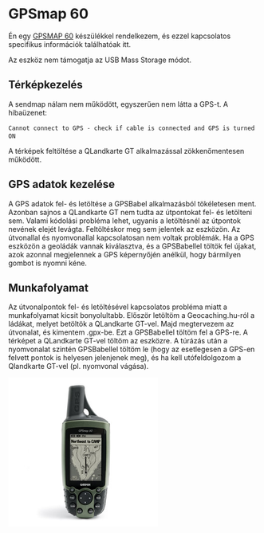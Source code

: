 # GPSmap 60

Én egy [GPSMAP 60](http://support.garmin.com/support/sw/supportPage/display?locale=en_US&topicIDs={e0585080-030b-11dc-e9ab-000000000000}&topicIDs=Mapping%20Handhelds&topicIDs={09d30780-03d3-11dc-786a-000000000000}&topicIDs={fb3cac00-03df-11dc-786a-000000000000}) készülékkel rendelkezem, és ezzel kapcsolatos specifikus információk találhatóak itt.

Az eszköz nem támogatja az USB Mass Storage módot.

## Térképkezelés

A sendmap nálam nem működött, egyszerűen nem látta a GPS-t. A hibaüzenet:

	Cannot connect to GPS - check if cable is connected and GPS is turned ON

A térképek feltöltése a QLandkarte GT alkalmazással zökkenőmentesen működött.

## GPS adatok kezelése

A GPS adatok fel- és letöltése a GPSBabel alkalmazásból tökéletesen ment. Azonban sajnos a QLandkarte GT nem tudta az útpontokat fel- és letölteni sem. Valami kódolási probléma lehet, ugyanis a letöltésnél az útpontok nevének elejét levágta. Feltöltéskor meg sem jelentek az eszközön. Az útvonallal és nyomvonallal kapcsolatosan nem voltak problémák. Ha a GPS eszközön a geoládák vannak kiválasztva, és a GPSBabellel töltök fel újakat, azok azonnal megjelennek a GPS képernyőjén anélkül, hogy bármilyen gombot is nyomni kéne.

## Munkafolyamat

Az útvonalpontok fel- és letöltésével kapcsolatos probléma miatt a munkafolyamat kicsit bonyolultabb. Először letöltöm a Geocaching.hu-ról a ládákat, melyet betöltök a QLandkarte GT-vel. Majd megtervezem az útvonalat, és kimentem .gpx-be. Ezt a GPSBabellel töltöm fel a GPS-re. A térképet a QLandkarte GT-vel töltöm az eszközre. A túrázás után a nyomvonalat szintén GPSBabellel töltöm le (hogy az esetlegesen a GPS-en felvett pontok is helyesen jelenjenek meg), és ha kell utófeldolgozom a Qlandkarte GT-vel (pl. nyomvonal vágása). 

![GPSmap 60](img/gpsmap60.jpg)
